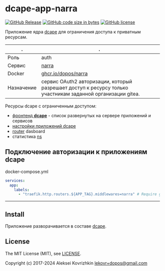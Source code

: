 # dcape-app-narra

[![GitHub Release][1]][2] [![GitHub code size in bytes][3]]() [![GitHub license][4]][5]

[1]: https://img.shields.io/github/release/dopos/dcape-app-narra.svg
[2]: https://github.com/dopos/dcape-app-narra/releases
[3]: https://img.shields.io/github/languages/code-size/dopos/dcape-app-narra.svg
[4]: https://img.shields.io/github/license/dopos/dcape-app-narra.svg
[5]: LICENSE

Приложение ядра [dcape](https://github.com/dopos/dcape) для ограничения доступа к приватным ресурсам.

 . | .
 --- | ---
 Роль | auth
 Сервис | [narra](https://github.com/dopos/narra)
 Docker | [ghcr.io/dopos/narra](https://github.com/dopos/narra/pkgs/container/narra)
 Назначение | сервис OAuth2 авторизации, который разрешает доступ к ресурсу только участникам заданной организации gitea.

Ресурсы dcape с ограниченным доступом:

* [фронтенд **dcape**](html/private) - список развернутых на сервере приложений и сервисов
* [настройки приложений dcape](https://github.com/dopos/dcape-app-enfist)
* [router](https://github.com/dopos/dcape-app-traefik) dasboard
* статистика [ns](https://github.com/dopos/dcape-app-powerdns)

## Подключение авторизации к приложениям dcape

docker-compose.yml

```yml
services:
  app:
    labels:
      - "traefik.http.routers.${APP_TAG}.middlewares=narra" # Require gitea auth

```

---

## Install

Приложение разворачивается в составе [dcape](https://github.com/dopos/dcape).

## License

The MIT License (MIT), see [LICENSE](LICENSE).

Copyright (c) 2017-2024 Aleksei Kovrizhkin <lekovr+dopos@gmail.com>
